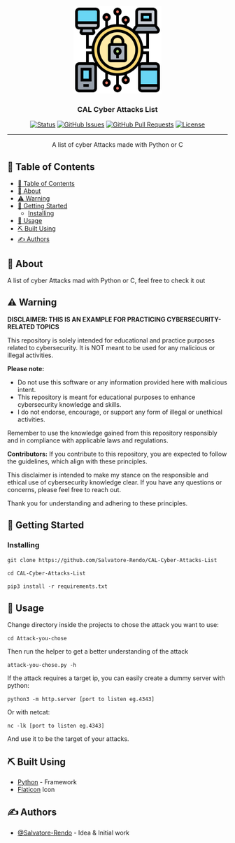 <p align="center">
  <a href="" rel="noopener">
 <img width=200px height=200px src="src/logo.png" alt="Project logo"></a>
</p>

<h3 align="center">CAL Cyber Attacks List </h3>

<div align="center">

[![Status](https://img.shields.io/badge/status-active-success.svg)]()
[![GitHub Issues](https://img.shields.io/github/issues/Salvatore-Rendo/CAL-Cyber-Attacks-List.svg)](https://github.com/Salvatore-Rendo/CAL-Cyber-Attacks-List/issues)
[![GitHub Pull Requests](https://img.shields.io/github/issues-pr/Salvatore-Rendo/guardianpy.svg)](https://github.com/Salvatore-Rendo/CAL-Cyber-Attacks-List/pulls)
[![License](https://img.shields.io/badge/license-MIT-blue.svg)](/LICENSE)

</div>

---

<p align="center"> A list of cyber Attacks made with Python or C
    <br> 
</p>

## 📝 Table of Contents

- [📝 Table of Contents](#-table-of-contents)
- [🧐 About ](#-about-)
- [⚠️ Warning ](#️-warning-)
- [🏁 Getting Started ](#-getting-started-)
  - [Installing](#installing)
- [🎈 Usage ](#-usage-)
- [⛏️ Built Using ](#️-built-using-)
- [✍️ Authors ](#️-authors-)

## 🧐 About <a name = "about"></a>

A list of cyber Attacks mad with Python or C, feel free to check it out

## ⚠️ Warning <a name = "about"></a>

**DISCLAIMER: THIS IS AN EXAMPLE FOR PRACTICING CYBERSECURITY-RELATED TOPICS**

This repository is solely intended for educational and practice purposes related to cybersecurity. It is NOT meant to be used for any malicious or illegal activities. 

**Please note:**

- Do not use this software or any information provided here with malicious intent.
- This repository is meant for educational purposes to enhance cybersecurity knowledge and skills.
- I do not endorse, encourage, or support any form of illegal or unethical activities.

Remember to use the knowledge gained from this repository responsibly and in compliance with applicable laws and regulations.

**Contributors:** If you contribute to this repository, you are expected to follow the guidelines, which align with these principles.

This disclaimer is intended to make my stance on the responsible and ethical use of cybersecurity knowledge clear. If you have any questions or concerns, please feel free to reach out.

Thank you for understanding and adhering to these principles.

## 🏁 Getting Started <a name = "getting_started"></a>

### Installing


```
git clone https://github.com/Salvatore-Rendo/CAL-Cyber-Attacks-List
```

```
cd CAL-Cyber-Attacks-List
```

```
pip3 install -r requirements.txt
```

## 🎈 Usage <a name="usage"></a>

Change directory inside the projects to chose the attack you want to use:

```
cd Attack-you-chose
```

Then run the helper to get a better understanding of the attack

```
attack-you-chose.py -h
```

If the attack requires a target ip, you can easily create a dummy server with python:

```
python3 -m http.server [port to listen eg.4343]
```
Or with netcat:
```
nc -lk [port to listen eg.4343]
```

And use it to be the target of your attacks.



## ⛏️ Built Using <a name = "built_using"></a>


- [Python](https://www.python.org/) - Framework
- [Flaticon](https://www.flaticon.com/) Icon


## ✍️ Authors <a name = "authors"></a>

- [@Salvatore-Rendo](https://github.com/Salvatore-Rendo) - Idea & Initial work


